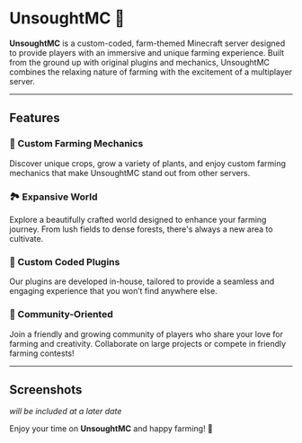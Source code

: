 # UnsoughtMC 🌾

**UnsoughtMC** is a custom-coded, farm-themed Minecraft server designed to provide players with an immersive and unique farming experience. Built from the ground up with original plugins and mechanics, UnsoughtMC combines the relaxing nature of farming with the excitement of a multiplayer server.

---

## Features

### 🌾 Custom Farming Mechanics
Discover unique crops, grow a variety of plants, and enjoy custom farming mechanics that make UnsoughtMC stand out from other servers.

### 🏞 Expansive World
Explore a beautifully crafted world designed to enhance your farming journey. From lush fields to dense forests, there's always a new area to cultivate.

### 🎨 Custom Coded Plugins
Our plugins are developed in-house, tailored to provide a seamless and engaging experience that you won’t find anywhere else.

### 🌟 Community-Oriented
Join a friendly and growing community of players who share your love for farming and creativity. Collaborate on large projects or compete in friendly farming contests!

---

## Screenshots

*will be included at a later date*

Enjoy your time on **UnsoughtMC** and happy farming! 🌱
